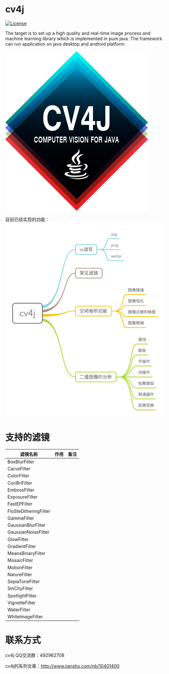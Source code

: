 # cv4j

[![License](https://img.shields.io/badge/license-Apache%202-lightgrey.svg)](https://www.apache.org/licenses/LICENSE-2.0.html)

The target is to set up a high quality and real-time image process and machine learning library which is implemented in pure java. The framework can run application on java desktop and android platform.

![](logo.png)

目前已经实现的功能：
![](cv4j.png)

# 支持的滤镜

| 滤镜名称        | 作用          | 备注          |
| ------------- |:-------------:| :-------------:|
|BoxBlurFilter||
|CarveFilter||
|ColorFilter||
|ConBriFilter||
|EmbossFilter||
|ExposureFilter||
|FastEPFilter||
|FloSteDitheringFilter||
|GammaFilter||
|GaussianBlurFilter||
|GaussianNoiseFilter||
|GlowFilter||
|GradientFilter||
|MeansBinaryFilter||
|MosaicFilter||
|MotionFilter||
|NatureFilter||
|SepiaToneFilter||
|SinCityFilter||
|SpotlightFilter||
|VignetteFilter||
|WaterFilter||
|WhiteImageFilter||


# 联系方式
cv4j QQ交流群：492962708

cv4j的系列文章：http://www.jianshu.com/nb/10401400